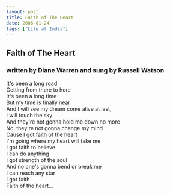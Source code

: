 ```yaml
---
layout: post
title: Faith of The Heart
date: 2006-01-24
tags: ["Life at India"]
---
```


<div id="msgcns!1CF2EC57E79217F6!1001" class="bvMsg"><div>  

## Faith of The Heart

### written by Diane Warren and sung by Russell Watson

It's been a long road   
Getting from there to here   
It's been a long time   
But my time is finally near   
And I will see my dream come alive at last,   
I will touch the sky   
And they're not gonna hold me down no more   
No, they're not gonna<!--more--> change my mind   
Cause I got faith of the heart   
I'm going where my heart will take me   
I got faith to believe   
I can do anything   
I got strength of the soul   
And no one's gonna bend or break me   
I can reach any star   
I got faith   
Faith of the heart...
</div></div>